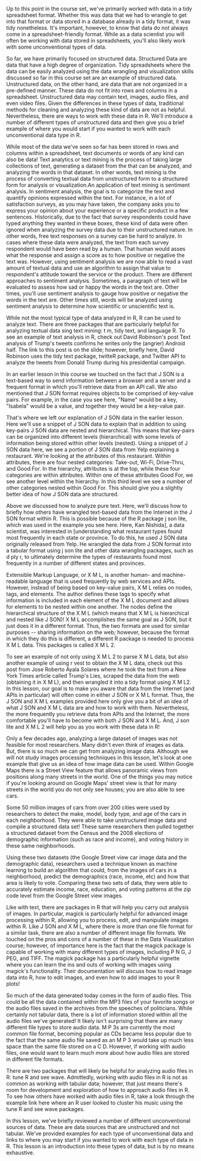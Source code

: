 Up to this point in the course set, we've primarily worked with data in a tidy spreadsheet format. Whether this was data that we had to wrangle to get into that format or data stored in a database already in a tidy format, it was tidy nonetheless. It's important, however, to know that data do not always come in a spreadsheet-friendly format. While as a data scientist you will often be working with data stored in spreadsheets, you'll also likely work with some unconventional types of data. 

So far, we have primarily focused on structured data. Structured Data are data that have a high degree of organization. Tidy spreadsheets where the data can be easily analyzed using the data wrangling and visualization skills discussed so far in this course set are an example of structured data. Unstructured data, on the other hand, are data that are not organized in a pre-defined manner. These data do not fit into rows and columns in a spreadsheet. Unstructured data may contain text, images, audio files, and even video files. Given the differences in these types of data, traditional methods for cleaning and analyzing these kind of data are not as helpful. Nevertheless, there are ways to work with these data in R. We'll introduce a number of different types of unstructured data and then give you a brief example of where you would start if you wanted to work with each unconventional data type in R. 

While most of the data we've seen so far has been stored in rows and columns within a spreadsheet, text documents or words of any kind can also be data! Text analytics or text mining is the process of taking large collections of text, generating a dataset from the that can be analyzed, and analyzing the words in that dataset. In other words, text mining is the process of converting textual data from unstructured form to a structured form for analysis or visualization.An application of text mining is sentiment analysis. In sentiment analysis, the goal is to categorize the text and quantify opinions expressed within the text. For instance, in a lot of satisfaction surveys, as you may have taken, the company asks you to express your opinion about your experience or a specific product in a few sentences. Historically, due to the fact that survey respondents could have typed anything they wanted in these boxes, these kind of data were often ignored when analyzing the survey data due to their unstructured nature. In other words, free text responses on a survey can be hard to analyze. In cases where these data were analyzed, the text from each survey respondent would have been read by a human. That human would asses what the response and assign a score as to how positive or negative the text was. However, using sentiment analysis we are now able to read a vast amount of textual data and use an algorithm to assign that value to respondent's attitude toward the service or the product. There are different approaches to sentiment analysis. Sometimes, a paragraph of text will be evaluated to assess how sad or happy the words in the text are. Other times, you'll use sentiment analysis to gauge how positive or negative the words in the text are. Other times still, words will be analyzed using sentiment analysis to determine how scientific or unscientific text is.

While not the most typical type of data analyzed in R, R can be used to analyze text. There are three packages that are particularly helpful for analyzing textual data sing text mining: t m, tidy text, and language R. To see an example of text analysis in R, check out David Robinson's post Text analysis of Trump's tweets confirms he writes only the (angrier) Android half. The link to this post is on the slide; however, briefly here, David Robinson uses the tidy text package, twitteR package, and Twitter API to analyze the tweets from Donald Trump during his presidential campaign.

In an earlier lesson in this course we touched on the fact that J SON is a text-based way to send information between a browser and a server and a frequent format in which you'll retrieve data from an API call. We also mentioned that J SON format requires objects to be comprised of key-value pairs. For example, in the case you see here, "Name" would be a key, "Isabela" would be a value, and together they would be a key-value pair. 

That's where we left our explanation of J SON data in the earlier lesson. Here we'll use a snippet of J SON data to explain that in addition to using key-pairs J SON data are nested and hierarchical. This means that key-pairs can be organized into different levels (hierarchical) with some levels of information being stored within other levels (nested). Using a snippet of J SON data here, we see a portion of J SON data from Yelp explaining a restaurant. We're looking at the attributes of this restaurant. Within attributes, there are four nested categories: Take-out, Wi-Fi, Drive-Thru, and Good For. In the hierarchy, attributes is at the top, while these four categories are within attributes. Within one of these attributes Good For, we see another level within the hierarchy. In this third level we see a number of other categories nested within Good For. This should give you a slightly better idea of how J SON data are structured.

Above we discussed how to analyze pure text. Here, we'll discuss how to briefly how others have wrangled text-based data from the Internet in the J SON format within R. This is possible because of the R package j son lite, which was used in the example you see here. Here, Kan Nishida], a data scientist, was interested in [understanding what restaurant types found most frequently in each state or province. To do this, he used J SON data originally released from Yelp. He wrangled the data from J SON format into a tabular format using j son lite and other data wrangling packages, such as d ply r, to ultimately determine the types of restaurants found most frequently in a number of different states and provinces.

Extensible Markup Language, or X M L, is another human- and machine-readable language that is used frequently by web services and APIs. However, instead of being based on key-value pairs, X M L relies on nodes, tags, and elements. The author defines these tags to specify what information is included in each element of the X M L document and allows for elements to be nested within one another. The nodes define the hierarchical structure of the X M L (which means that X M L is hierarchical and nested like J SON)! X M L accomplishes the same goal as J SON, but it just does it in a different format. Thus, the two formats are used for similar purposes -- sharing information on the web; however, because the format in which they do this is different, a different R package is needed to process X M L data. This packages is called X M L 2.

To see an example of not only using X M L 2 to parse X M L data, but also another example of using r vest to obtain the X M L data, check out this post from Jose Roberto Ayala Solares where he took the text from a New York Times article called Trump's Lies, scraped the data from the web (obtaining it in X M L), and then wrangled it into a tidy format using X M L2. In this lesson, our goal is to make you aware that data from the Internet (and APIs in particular) will often come in either J SON or X M L format. Thus, the J SON and X M L examples provided here only give you a bit of an idea of what J SON and X M L data are and how to work with them. Nevertheless, the more frequently you retrieve data from APIs and the Internet, the more comfortable you'll have to become with both J SON and X M L. And, J son lite and X M L 2 will help you as you work with these data in R!

Only a few decades ago, analyzing a large dataset of images was not feasible for most researchers. Many didn't even think of images as data. But, there is so much we can get from analyzing image data. Although we will not study images processing techniques in this lesson, let's look at one example that give us an idea of how image data can be used. Within Google Maps there is a Street View feature that allows panoramic views from positions along many streets in the world. One of the things you may notice if you're looking around on Google Maps' street view is that for many streets in the world you do not only see houses; you are also able to see cars. 

Some 50 million images of cars from over 200 cities were used by researchers to detect the make, model, body type, and age of the cars in each neighborhood. They were able to take unstructured image data and compile a structured data set! These same researchers then pulled together a structured dataset from the Census and the 2008 elections of demographic information (such as race and income), and voting history in these same neighborhoods. 

Using these two datasets (the Google Street view car image data and the demographic data), researchers used a technique known as machine learning to build an algorithm that could, from the images of cars in a neighborhood, predict the demographics (race, income, etc) and how that area is likely to vote. Comparing these two sets of data, they were able to accurately estimate income, race, education, and voting patterns at the zip code level from the Google Street view images.

Like with text, there are packages in R that will help you carry out analysis of images. In particular, magick is particularly helpful for advanced image processing within R, allowing you to process, edit, and manipulate images within R. Like J SON and X M L, where there is more than one file format for a similar task, there are also a number of different image file formats. We touched on the pros and cons of a number of these in the Data Visualization course; however, of importance here is the fact that the magick package is capable of working with many different types of images, including P N G, J PEG, and TIFF. The magick package has a particularly helpful vignette where you can learn the ins and outs of working with images using magick's functionality. Their documentation will discuss how to read image data into R, how to edit images, and even how to add images to your R plots! 

So much of the data generated today comes in the form of audio files. This could be all the data contained within the MP3 files of your favorite songs or the audio files saved in the archives from the speeches of politicians. While certainly not tabular data, there is a lot of information stored within all the audio files we've generated! It likely isn't surprising that there are many different file types to store audio data. M P 3s are currently the most common file format, becoming popular as CDs became less popular due to the fact that the same audio file saved as an M P 3 would take up much less space than the same file stored on a C D. However, if working with audio files, one would want to learn much more about how audio files are stored in different file formats.

There are two packages that will likely be helpful for analyzing audio files in R: tune R and see wave. Admittedly, working with audio files in R is not as common as working with tabular data; however, that just means there's room for development and exploration of how to approach audio files in R. To see how others have worked with audio files in R, take a look through the example link here where an R user looked to cluster his music using the tune R and see wave packages.

In this lesson, we've briefly reviewed a number of different unconventional sources of data. These are data sources that are unstructured and not tabular. We've provided examples for each type of unconventional data and links to where you may start if you wanted to work with each type of data in R. This lesson is an introduction into these types of data, but is by no means exhaustive.